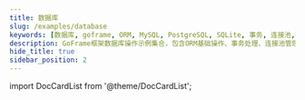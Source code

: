 ```yaml
---
title: 数据库
slug: /examples/database
keywords: [数据库, goframe, ORM, MySQL, PostgreSQL, SQLite, 事务, 连接池, 加密密码, 数据查询]
description: GoFrame框架数据库操作示例集合，包含ORM基础操作、事务处理、连接池管理、加密密码连接、高级查询技巧及多种数据库类型支持等实用案例
hide_title: true
sidebar_position: 2
---
```


import DocCardList from '@theme/DocCardList';

<DocCardList />